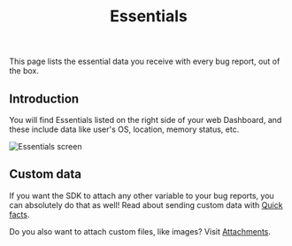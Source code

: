 ﻿---
id: essentials
title: Essentials
---
This page lists the essential data you receive with every bug report, out of the box.

## Introduction
You will find Essentials listed on the right side of your web Dashboard, 
and these include data like user's OS, location, memory status, etc.

![Essentials screen](/screens/essentials_screen.png)

## Custom data
If you want the SDK to attach any other variable to your bug reports, 
you can absolutely do that as well! Read about sending custom data with [Quick facts](react/quick-facts.md).

Do you also want to attach custom files, like images? Visit [Attachments](react/attachments.md).
